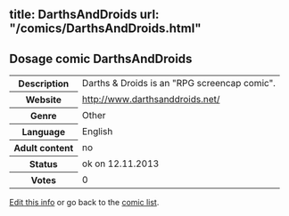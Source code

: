 title: DarthsAndDroids
url: "/comics/DarthsAndDroids.html"
---
Dosage comic DarthsAndDroids
-----------------------------------------

<p id="msg"></p>
<script type="text/javascript">
if (window.location.search === '?edit_info_mail=sent_ok') {
  var elem = document.getElementById("msg");
  elem.innerHTML = 'Edited information sucessfully sent for review, which is usually done daily. Thanks!';
  elem.className = 'ok';
}
</script>
<table class="comicinfo">
<tr>
<th>Description</th><td>Darths &amp; Droids is an &quot;RPG screencap comic&quot;.</td>
</tr>
<tr>
<th>Website</th><td><a href="http://www.darthsanddroids.net/">http://www.darthsanddroids.net/</a></td>
</tr>
<tr>
<th>Genre</th><td>Other</td>
</tr>
<tr>
<th>Language</th><td>English</td>
</tr>
<tr>
<th>Adult content</th><td>no</td>
</tr>
<tr>
<th>Status</th><td>ok on 12.11.2013</td>
</tr>
<tr>
<th>Votes</th><td>0</td>
</tr>
</table>

[Edit this info](DarthsAndDroids_edit.html) or go back to the [comic list](../comic-index.html).
